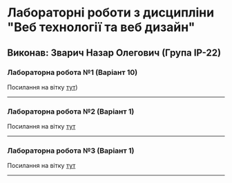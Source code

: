 # Лабораторні роботи з дисципліни "Веб технології та веб дизайн"

## Виконав: Зварич Назар Олегович (Група ІР-22)

### Лабораторна робота №1 (Варіант 10)
Посилання на вітку [тут](https://github.com/Bandura2/Web_labs/pull/1))

***
### Лабораторна робота №2 (Варіант 1)
Посилання на вітку [тут](https://github.com/Bandura2/Web_labs/pull/2)

***
### Лабораторна робота №3 (Варіант 1)
Посилання на вітку [тут](https://github.com/Bandura2/Web_labs/pull/4)

***
